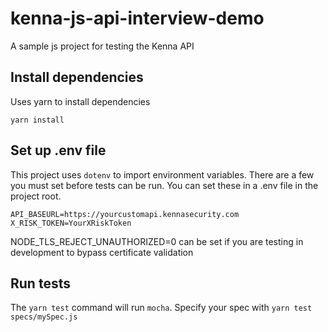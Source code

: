 # kenna-js-api-interview-demo
A sample js project for testing the Kenna API

## Install dependencies

Uses yarn to install dependencies

`yarn install`

## Set up .env file

This project uses `dotenv` to import environment variables. There are a few you must set before tests can be run. You can set these in a .env file in the project root.

```
API_BASEURL=https://yourcustomapi.kennasecurity.com
X_RISK_TOKEN=YourXRiskToken
```

NODE_TLS_REJECT_UNAUTHORIZED=0 can be set if you are testing in development to bypass certificate validation

## Run tests

The `yarn test` command will run `mocha`. Specify your spec with `yarn test specs/mySpec.js`